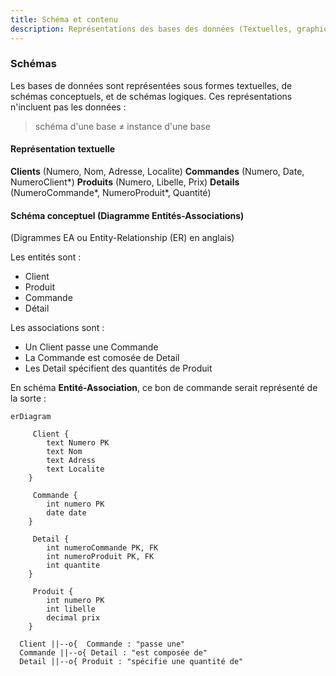 ```yaml
---
title: Schéma et contenu
description: Représentations des bases des données (Textuelles, graphiques, instances)
---
```


### Schémas

Les bases de données sont représentées sous formes textuelles, de schémas conceptuels, et de schémas logiques.
Ces représentations n'incluent pas les données : 
> schéma d'une base ≠ instance d'une base

#### Représentation textuelle

**Clients** (Numero, Nom, Adresse, Localite)
**Commandes** (Numero, Date, NumeroClient*)
**Produits** (Numero, Libelle, Prix)
**Details** (NumeroCommande*, NumeroProduit*, Quantité)

#### Schéma conceptuel (Diagramme Entités-Associations)

(Digrammes EA ou Entity-Relationship (ER) en anglais)

Les entités sont :

- Client
- Produit
- Commande
- Détail

Les associations sont :

- Un Client passe une Commande
- La Commande est comosée de Detail
- Les Detail spécifient des quantités de Produit

En schéma **Entité-Association**, ce bon de commande serait représenté de la sorte :

```mermaid
erDiagram

     Client {
        text Numero PK
        text Nom
        text Adress
        text Localite
    }

     Commande {
        int numero PK
        date date
    }

     Detail {
        int numeroCommande PK, FK
        int numeroProduit PK, FK
        int quantite
    }

     Produit {
        int numero PK
        int libelle
        decimal prix
    }

  Client ||--o{  Commande : "passe une"
  Commande ||--o{ Detail : "est composée de"
  Detail ||--o{ Produit : "spécifie une quantité de"

```